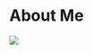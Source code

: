 # About Me
![](https://komarev.com/ghpvc/?username=gitmehedi&color=brightgreen&&label=PROFILE+VIEWS)
